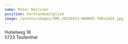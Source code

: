 ```yaml
---
name: Peter Haltiner
position: Vorstandsmitglied
image: /assets/images/IMG-20220513-WA0005-768x1024.jpg
---
```

Hubelweg 18  
5723 Teufenthal  

